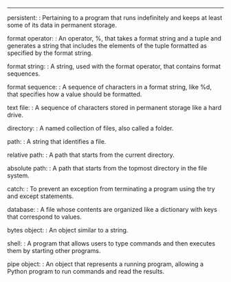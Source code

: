 --------

persistent:
:   Pertaining to a program that runs indefinitely and keeps at least some of its data in permanent storage.

format operator:
:   An operator, <span>%</span>, that takes a format string and a tuple and generates a string that includes the elements of the tuple formatted as specified by the format string.

format string:
:   A string, used with the format operator, that contains format sequences.

format sequence:
:   A sequence of characters in a format string, like <span>%d</span>, that specifies how a value should be formatted.

text file:
:   A sequence of characters stored in permanent storage like a hard drive.

directory:
:   A named collection of files, also called a folder.

path:
:   A string that identifies a file.

relative path:
:   A path that starts from the current directory.

absolute path:
:   A path that starts from the topmost directory in the file system.

catch:
:   To prevent an exception from terminating a program using the <span>try</span> and <span>except</span> statements.

database:
:   A file whose contents are organized like a dictionary with keys that correspond to values.

bytes object:
:   An object similar to a string.

shell:
:   A program that allows users to type commands and then executes them by starting other programs.

pipe object:
:   An object that represents a running program, allowing a Python program to run commands and read the results.


